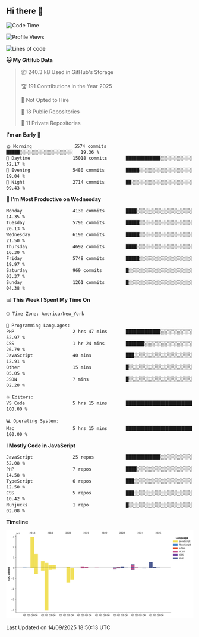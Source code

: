 ## Hi there 👋

<!--START_SECTION:waka-->
![Code Time](http://img.shields.io/badge/Code%20Time-366%20hrs%2048%20mins-blue)

![Profile Views](http://img.shields.io/badge/Profile%20Views-1-blue)

![Lines of code](https://img.shields.io/badge/From%20Hello%20World%20I%27ve%20Written-75.7%20million%20lines%20of%20code-blue)

**🐱 My GitHub Data** 

> 📦 240.3 kB Used in GitHub's Storage 
 > 
> 🏆 191 Contributions in the Year 2025
 > 
> 🚫 Not Opted to Hire
 > 
> 📜 18 Public Repositories 
 > 
> 🔑 11 Private Repositories 
 > 
**I'm an Early 🐤** 

```text
🌞 Morning                5574 commits        █████░░░░░░░░░░░░░░░░░░░░   19.36 % 
🌆 Daytime                15018 commits       █████████████░░░░░░░░░░░░   52.17 % 
🌃 Evening                5480 commits        █████░░░░░░░░░░░░░░░░░░░░   19.04 % 
🌙 Night                  2714 commits        ██░░░░░░░░░░░░░░░░░░░░░░░   09.43 % 
```
📅 **I'm Most Productive on Wednesday** 

```text
Monday                   4130 commits        ████░░░░░░░░░░░░░░░░░░░░░   14.35 % 
Tuesday                  5796 commits        █████░░░░░░░░░░░░░░░░░░░░   20.13 % 
Wednesday                6190 commits        █████░░░░░░░░░░░░░░░░░░░░   21.50 % 
Thursday                 4692 commits        ████░░░░░░░░░░░░░░░░░░░░░   16.30 % 
Friday                   5748 commits        █████░░░░░░░░░░░░░░░░░░░░   19.97 % 
Saturday                 969 commits         █░░░░░░░░░░░░░░░░░░░░░░░░   03.37 % 
Sunday                   1261 commits        █░░░░░░░░░░░░░░░░░░░░░░░░   04.38 % 
```


📊 **This Week I Spent My Time On** 

```text
🕑︎ Time Zone: America/New_York

💬 Programming Languages: 
PHP                      2 hrs 47 mins       █████████████░░░░░░░░░░░░   52.97 % 
CSS                      1 hr 24 mins        ███████░░░░░░░░░░░░░░░░░░   26.79 % 
JavaScript               40 mins             ███░░░░░░░░░░░░░░░░░░░░░░   12.91 % 
Other                    15 mins             █░░░░░░░░░░░░░░░░░░░░░░░░   05.05 % 
JSON                     7 mins              █░░░░░░░░░░░░░░░░░░░░░░░░   02.28 % 

🔥 Editors: 
VS Code                  5 hrs 15 mins       █████████████████████████   100.00 % 

💻 Operating System: 
Mac                      5 hrs 15 mins       █████████████████████████   100.00 % 
```

**I Mostly Code in JavaScript** 

```text
JavaScript               25 repos            █████████████░░░░░░░░░░░░   52.08 % 
PHP                      7 repos             ████░░░░░░░░░░░░░░░░░░░░░   14.58 % 
TypeScript               6 repos             ███░░░░░░░░░░░░░░░░░░░░░░   12.50 % 
CSS                      5 repos             ███░░░░░░░░░░░░░░░░░░░░░░   10.42 % 
Nunjucks                 1 repo              █░░░░░░░░░░░░░░░░░░░░░░░░   02.08 % 
```



**Timeline**

![Lines of Code chart](https://raw.githubusercontent.com/wilbertcaba/wilbertcaba/main/assets/bar_graph.png)


 Last Updated on 14/09/2025 18:50:13 UTC
<!--END_SECTION:waka-->

<!--
**wilbertcaba/wilbertcaba** is a ✨ _special_ ✨ repository because its `README.md` (this file) appears on your GitHub profile.

Here are some ideas to get you started:

- 🔭 I’m currently working on ...
- 🌱 I’m currently learning ...
- 👯 I’m looking to collaborate on ...
- 🤔 I’m looking for help with ...
- 💬 Ask me about ...
- 📫 How to reach me: ...
- 😄 Pronouns: ...
- ⚡ Fun fact: ...
-->
